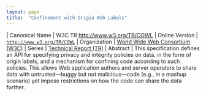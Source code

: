 ```yaml
---
layout: page
title:  "Confinement with Origin Web Labels"
---
```


| Canonical Name | W3C TR http://www.w3.org/TR/COWL
| Online Version | [`http://www.w3.org/TR/COWL`](http://www.w3.org/TR/COWL)
| Organization | [World Wide Web Consortium (W3C)](..)
| Series | [Technical Report (TR)](.)
| Abstract | This specification defines an API for specifying privacy and integrity policies on data, in the form of origin labels, and a mechanism for confining code according to such policies. This allows Web application authors and server operators to share data with untrusted—buggy but not malicious—code (e.g., in a mashup scenario) yet impose restrictions on how the code can share the data further.